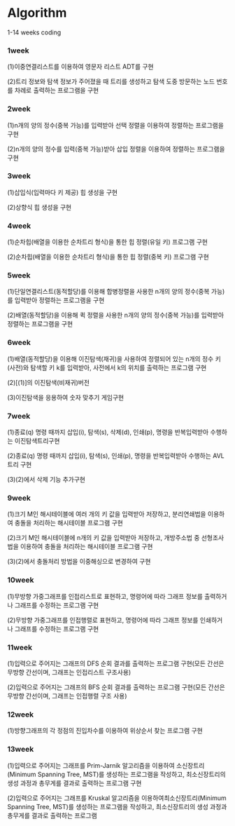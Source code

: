 # Algorithm
1-14 weeks coding

### 1week

(1)이중연결리스트를 이용하여 영문자 리스트 ADT를 구현

(2)트리 정보와 탐색 정보가 주어졌을 때 트리를 생성하고 탐색 도중 방문하는 노드 번호를 차례로 출력하는 프로그램을 구현

### 2week 

(1)n개의 양의 정수(중복 가능)를 입력받아 선택 정렬을 이용하여 정렬하는 프로그램을 구현

(2)n개의 양의 정수를 입력(중복 가능)받아 삽입 정렬을 이용하여 정렬하는 프로그램을 구현
      
### 3week

(1)삽입식(입력마다 키 제공) 힙 생성을 구현

(2)상향식 힙 생성을 구현

### 4week 

(1)순차힙(배열을 이용한 순차트리 형식)을 통한 힙 정렬(유일 키) 프로그램 구현

(2)순차힙(배열을 이용한 순차트리 형식)을 통한 힙 정렬(중복 키) 프로그램 구현
        
### 5week

(1)단일연결리스트(동적할당)를 이용해 합병정렬을 사용한 n개의 양의 정수(중복 가능)를 입력받아 정렬하는 프로그램을 구현

(2)배열(동적할당)을 이용해 퀵 정렬을 사용한 n개의 양의 정수(중복 가능)를 입력받아 정렬하는 프로그램을 구현
     
### 6week

(1)배열(동적할당)을 이용해 이진탐색(재귀)을 사용하여 정렬되어 있는 n개의 정수 키(사전)와 탐색할 키 k를 입력받아, 사전에서 k의 위치를 출력하는 프로그램 구현

(2)[(1)]의 이진탐색(비재귀)버전
        
(3)이진탐색을 응용하여 숫자 맞추기 게임구현

### 7week

(1)종료(q) 명령 때까지 삽입(i), 탐색(s), 삭제(d), 인쇄(p), 명령을 반복입력받아 수행하는 이진탐색트리구현

(2)종료(q) 명령 때까지 삽입(i), 탐색(s), 인쇄(p), 명령을 반복입력받아 수행하는 AVL트리 구현

(3)(2)에서 삭제 기능 추가구현

### 9week

(1)크기 M인 해시테이블에 여러 개의 키 값을 입력받아 저장하고, 분리연쇄법을 이용하여 충돌을 처리하는 해시테이블 프로그램 구현

(2)크기 M인 해시테이블에 n개의 키 값을 입력받아 저장하고, 개방주소법 중 선형조사법을 이용하여 충돌을 처리하는 해시테이블 프로그램 구현

(3)(2)에서 충돌처리 방법을 이중해싱으로 변경하여 구현

### 10week

(1)무방향 가중그래프를 인접리스트로 표현하고, 명령어에 따라 그래프 정보를 출력하거나 그래프를 수정하는 프로그램 구현

(2)무방향 가중그래프를 인접행렬로 표현하고, 명령어에 따라 그래프 정보를 인쇄하거나 그래프를 수정하는 프로그램 구현

### 11week

(1)입력으로 주어지는 그래프의 DFS 순회 결과를 출력하는 프로그램 구현(모든 간선은 무방향 간선이며, 그래프는 인접리스트 구조사용)

(2)입력으로 주어지는 그래프의 BFS 순회 결과를 출력하는 프로그램 구현(모든 간선은 무방향 간선이며, 그래프는 인접행렬 구조 사용)

### 12week

(1)방향그래프의 각 정점의 진입차수를 이용하여 위상순서 찾는 프로그램 구현

### 13week

(1)입력으로 주어지는 그래프를 Prim-Jarnik 알고리즘을 이용하여 소신장트리(Minimum Spanning Tree, MST)를 생성하는 프로그램을 작성하고, 최소신장트리의 생성 과정과 총무게를 결과로 출력하는 프로그램 구현

(2)입력으로 주어지는 그래프를 Kruskal 알고리즘을 이용하여최소신장트리(Minimum Spanning Tree, MST)를 생성하는 프로그램을 작성하고, 최소신장트리의 생성 과정과 총무게를 결과로 출력하는 프로그램 

